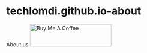 # techlomdi.github.io-about
About us
<a href="https://www.buymeacoffee.com/lomdi" target="_blank"><img src="https://cdn.buymeacoffee.com/buttons/v2/default-yellow.png" alt="Buy Me A Coffee" style="height: 60px !important;width: 217px !important;" ></a>
